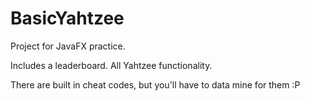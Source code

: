 # BasicYahtzee
Project for JavaFX practice.

Includes a leaderboard. All Yahtzee functionality. 

There are built in cheat codes, but you'll have to data mine for them :P
